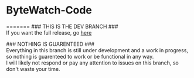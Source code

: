 # ByteWatch-Code
=======
\### THIS IS THE DEV BRANCH \###\
If you want the full release, go [here](https://github.com/TheGreatPintoJ/DIYWatch-Code)

\### NOTHING IS GUARENTEED \###\
Everything in this branch is still under development and a work in progress, so nothing is guarenteed to work or be functional in any way.\
I will likely not respond or pay any attention to issues on this branch, so don't waste your time.
